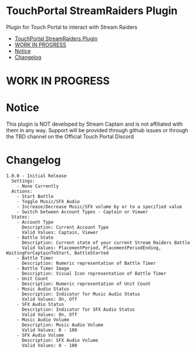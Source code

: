 # TouchPortal StreamRaiders Plugin
Plugin for Touch Portal to interact with Stream Raiders

- [TouchPortal StreamRaiders Plugin](#touchportal-streamraiders-plugin)
- [WORK IN PROGRESS](#work-in-progress)
- [Notice](#notice)
- [Changelog](#changelog)

# WORK IN PROGRESS

# Notice
This plugin is NOT developed by Stream Captain and is not affiliated with them in any way. Support will be provided through github issues or through the TBD channel on the Official Touch Portal Discord

# Changelog
```
1.0.0 - Initial Release
  Settings:
    - None Currently
  Actions:
    - Start Battle
    - Toggle Music/SFX Audio
    - Increase/Decrease Music/SFX volume by or to a specified value
    - Switch between Account Types - Captain or Viewer
  States:
    - Account Type
      Description: Current Account Type
      Valid Values: Captain, Viewer
    - Battle State
      Description: Current state of your current Stream Raiders Battle
      Valid Values: PlacementPeriod, PlacementPeriodEnding, WaitingForCaptainToStart, BattleStarted
    - Battle Timer
      Description: Numeric representation of Battle Timer
    - Battle Timer Image
      Description: Visual Icon representation of Battle Timer
    - Unit Count
      Description: Numeric representation of Unit Count
    - Music Audio Status
      Description: Indicator for Music Audio Status
      Valid Values: On, Off
    - SFX Audio Status
      Description: Indicator for SFX Audio Status
      Valid Values: On, Off
    - Music Audio Volume
      Description: Music Audio Volume
      Valid Values: 0 - 100
    - SFX Audio Volume
      Description: SFX Audio Volume
      Valid Values: 0 - 100